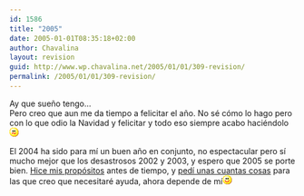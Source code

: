 ```yaml
---
id: 1586
title: "2005"
date: 2005-01-01T08:35:18+02:00
author: Chavalina
layout: revision
guid: http://www.wp.chavalina.net/2005/01/01/309-revision/
permalink: /2005/01/01/309-revision/
---
```

Ay que sue&ntilde;o tengo…  
Pero creo que aun me da tiempo a felicitar el a&ntilde;o. No sé cómo lo hago pero con lo que odio la Navidad y felicitar y todo eso siempre acabo haciéndolo![emo](/imagenes/emoticonos/confuso.gif) 

El 2004 ha sido para m&iacute; un buen a&ntilde;o en conjunto, no espectacular pero s&iacute; mucho mejor que los desastrosos 2002 y 2003, y espero que 2005 se porte bien. <a href="http://www.chavalina.net/comentar.php?idpost=284&#038;q=" target="_blank">Hice mis propósitos</a> antes de tiempo, y <a href="http://www.chavalina.net/comentar.php?idpost=302&#038;q=" target="_blank">ped&iacute; unas cuantas cosas</a> para las que creo que necesitaré ayuda, ahora depende de m&iacute;![emo](/imagenes/emoticonos/sonrisa.gif)